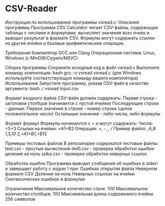 # CSV-Reader

Инструкция по использованию программы vsread.c:
Описание программы
Программа CSV Calculator читает CSV-файлы, содержащие таблицы с числами и формулами, вычисляет значения всех ячеек и выводит результат в формате CSV. Формулы могут содержать ссылки на другие ячейки и базовые арифметические операции.

Требования
Компилятор GCC или Clang
Операционная система: Linux, Windows (с MinGW/Cygwin/MSVC)

Сборка программы
Сохраните исходный код в файл vsread.c
Выполните команду компиляции:
bash
gcc -o vsread vsread.c
(для Windows используйте соответствующую команду вашего компилятора)
Использование
Запустите программу, указав CSV-файл в качестве аргумента:
bash
./ vsread input.csv

Формат входного файла
CSV-файл должен содержать:
Первая строка - заголовки столбцов (начинается с пустой ячейки)
Последующие строки - данные:
Первое значение в строке - номер строки (целое положительное число)
Остальные значения - либо числа, либо формулы

Формат формул
Формулы начинаются с = и могут содержать:
Числа: =5+3
Ссылки на ячейки: =A1+B2
Операции: +, -, *, /
Пример файла:
,A,B
1,5,10
2,=A1+B1,=B1*2

Примеры тестовых файлов
В репозитории содержатся тестовые файлы:
test.csv - простые вычисления
del0.csv - проверка обработки ошибки деления на ноль
sslka.csv - проверка обработки неверных ссылок

Обработка ошибок
Программа выводит сообщения об ошибках в stderr и завершает работу с кодом 1 при:
Ошибках открытия файла
Неверном формате CSV
Делении на ноль
Неверных ссылках на ячейки
Синтаксических ошибках в формулах

Ограничения
Максимальное количество строк: 100
Максимальное количество столбцов: 100
Максимальная длина содержимого ячейки: 256 символов
